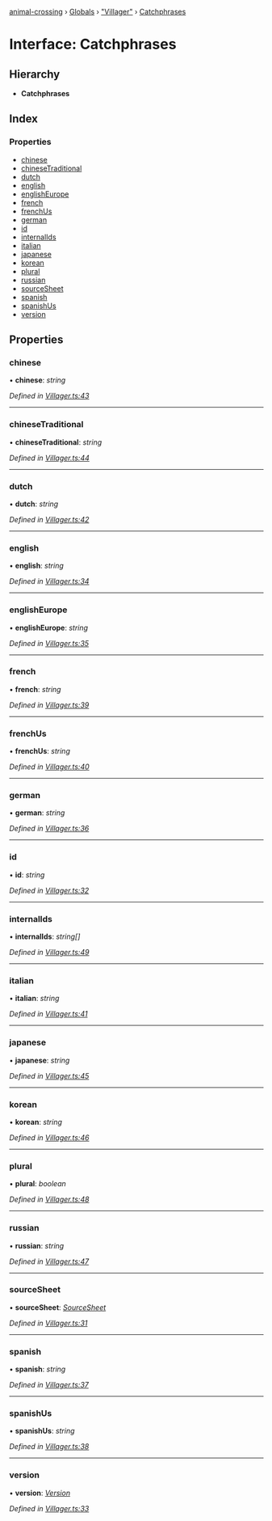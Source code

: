 [animal-crossing](../README.md) › [Globals](../globals.md) › ["Villager"](../modules/_villager_.md) › [Catchphrases](_villager_.catchphrases.md)

# Interface: Catchphrases

## Hierarchy

* **Catchphrases**

## Index

### Properties

* [chinese](_villager_.catchphrases.md#chinese)
* [chineseTraditional](_villager_.catchphrases.md#chinesetraditional)
* [dutch](_villager_.catchphrases.md#dutch)
* [english](_villager_.catchphrases.md#english)
* [englishEurope](_villager_.catchphrases.md#englisheurope)
* [french](_villager_.catchphrases.md#french)
* [frenchUs](_villager_.catchphrases.md#frenchus)
* [german](_villager_.catchphrases.md#german)
* [id](_villager_.catchphrases.md#id)
* [internalIds](_villager_.catchphrases.md#internalids)
* [italian](_villager_.catchphrases.md#italian)
* [japanese](_villager_.catchphrases.md#japanese)
* [korean](_villager_.catchphrases.md#korean)
* [plural](_villager_.catchphrases.md#plural)
* [russian](_villager_.catchphrases.md#russian)
* [sourceSheet](_villager_.catchphrases.md#sourcesheet)
* [spanish](_villager_.catchphrases.md#spanish)
* [spanishUs](_villager_.catchphrases.md#spanishus)
* [version](_villager_.catchphrases.md#version)

## Properties

###  chinese

• **chinese**: *string*

*Defined in [Villager.ts:43](https://github.com/Norviah/animal-crossing/blob/2672d28/module/types/Villager.ts#L43)*

___

###  chineseTraditional

• **chineseTraditional**: *string*

*Defined in [Villager.ts:44](https://github.com/Norviah/animal-crossing/blob/2672d28/module/types/Villager.ts#L44)*

___

###  dutch

• **dutch**: *string*

*Defined in [Villager.ts:42](https://github.com/Norviah/animal-crossing/blob/2672d28/module/types/Villager.ts#L42)*

___

###  english

• **english**: *string*

*Defined in [Villager.ts:34](https://github.com/Norviah/animal-crossing/blob/2672d28/module/types/Villager.ts#L34)*

___

###  englishEurope

• **englishEurope**: *string*

*Defined in [Villager.ts:35](https://github.com/Norviah/animal-crossing/blob/2672d28/module/types/Villager.ts#L35)*

___

###  french

• **french**: *string*

*Defined in [Villager.ts:39](https://github.com/Norviah/animal-crossing/blob/2672d28/module/types/Villager.ts#L39)*

___

###  frenchUs

• **frenchUs**: *string*

*Defined in [Villager.ts:40](https://github.com/Norviah/animal-crossing/blob/2672d28/module/types/Villager.ts#L40)*

___

###  german

• **german**: *string*

*Defined in [Villager.ts:36](https://github.com/Norviah/animal-crossing/blob/2672d28/module/types/Villager.ts#L36)*

___

###  id

• **id**: *string*

*Defined in [Villager.ts:32](https://github.com/Norviah/animal-crossing/blob/2672d28/module/types/Villager.ts#L32)*

___

###  internalIds

• **internalIds**: *string[]*

*Defined in [Villager.ts:49](https://github.com/Norviah/animal-crossing/blob/2672d28/module/types/Villager.ts#L49)*

___

###  italian

• **italian**: *string*

*Defined in [Villager.ts:41](https://github.com/Norviah/animal-crossing/blob/2672d28/module/types/Villager.ts#L41)*

___

###  japanese

• **japanese**: *string*

*Defined in [Villager.ts:45](https://github.com/Norviah/animal-crossing/blob/2672d28/module/types/Villager.ts#L45)*

___

###  korean

• **korean**: *string*

*Defined in [Villager.ts:46](https://github.com/Norviah/animal-crossing/blob/2672d28/module/types/Villager.ts#L46)*

___

###  plural

• **plural**: *boolean*

*Defined in [Villager.ts:48](https://github.com/Norviah/animal-crossing/blob/2672d28/module/types/Villager.ts#L48)*

___

###  russian

• **russian**: *string*

*Defined in [Villager.ts:47](https://github.com/Norviah/animal-crossing/blob/2672d28/module/types/Villager.ts#L47)*

___

###  sourceSheet

• **sourceSheet**: *[SourceSheet](../enums/_villager_.sourcesheet.md)*

*Defined in [Villager.ts:31](https://github.com/Norviah/animal-crossing/blob/2672d28/module/types/Villager.ts#L31)*

___

###  spanish

• **spanish**: *string*

*Defined in [Villager.ts:37](https://github.com/Norviah/animal-crossing/blob/2672d28/module/types/Villager.ts#L37)*

___

###  spanishUs

• **spanishUs**: *string*

*Defined in [Villager.ts:38](https://github.com/Norviah/animal-crossing/blob/2672d28/module/types/Villager.ts#L38)*

___

###  version

• **version**: *[Version](../enums/_villager_.version.md)*

*Defined in [Villager.ts:33](https://github.com/Norviah/animal-crossing/blob/2672d28/module/types/Villager.ts#L33)*
